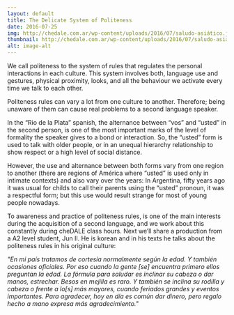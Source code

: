 ```yaml
---
layout: default
title: The Delicate System of Politeness
date: 2016-07-25
img: http://chedale.com.ar/wp-content/uploads/2016/07/saludo-asiático.jpg
thumbnail: http://chedale.com.ar/wp-content/uploads/2016/07/saludo-asiático.jpg
alt: image-alt
---
```

We call politeness to the system of rules that regulates the personal interactions in each culture. This system involves both, language use and gestures, physical proximity, looks, and all the behaviour we activate every time we talk to each other.

Politeness rules can vary a lot from one culture to another. Therefore; being unaware of them can cause real problems to a second language speaker.

In the “Rio de la Plata” spanish, the alternance between “vos” and “usted” in the second person, is one of the most important marks of the level of formality the speaker gives to a bond or  interaction. So, the “usted” form is used to talk with older people, or in an unequal hierarchy relationship to show respect or a high level of social distance.

However, the use and alternance between both forms vary from one region to another (there are regions of América where “usted” is used only in  intimate contexts) and also vary over the years: In Argentina, fifty years ago it was usual for childs to call their parents using the  “usted” pronoun, it was a respectful form; but this use would result strange for most of young people nowadays.

To awareness and practice of politeness rules, is one of the main interests during the acquisition of a second language, and we work about this constantly during cheDALE class hours. Next we’ll share a production from a A2 level student, Jun Il. He is korean and in his texts he talks about the politeness rules in his original culture:

<i>"En mi país tratamos de cortesía normalmente según la edad. Y también ocasiones oficiales. Por eso cuando la gente [se] encuentra primero ellos preguntan la edad. La fórmula para saludar es inclinar su cabeza o dar manos, estrechar. Besos en mejilla es raro. Y también se inclina su rodilla y cabeza o frente a lo[s] más mayores, cuando feriados grandes y eventos importantes. Para agradecer, hoy en día es común dar dinero, pero regalo hecho a mano expresa más agradecimiento."</i>
